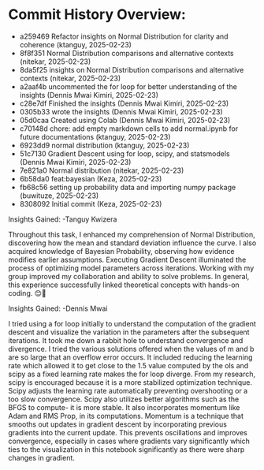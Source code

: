 # Commit History Overview:
- a259469 Refactor insights on Normal Distribution for clarity and coherence (ktanguy, 2025-02-23)
- 8f8f351 Normal Distribution comparisons and alternative contexts (nitekar, 2025-02-23)
- 8da5f25 insights on Normal Distribution comparisons and alternative contexts (nitekar, 2025-02-23)
- a2aaf4b uncommented the for loop for better understanding of the insights (Dennis Mwai Kimiri, 2025-02-23)
- c28e7df Finished the insights (Dennis Mwai Kimiri, 2025-02-23)
- 0305b33 wrote the insights (Dennis Mwai Kimiri, 2025-02-23)
- 05d0caa Created using Colab (Dennis Mwai Kimiri, 2025-02-23)
- c70148d chore: add empty markdown cells to add  normal.ipynb for future documentations (ktanguy, 2025-02-23)
- 6923dd9 normal distribution (ktanguy, 2025-02-23)
- 51c7130 Gradient Descent using for loop, scipy, and statsmodels (Dennis Mwai Kimiri, 2025-02-23)
- 7e821a0 Normal distribution (nitekar, 2025-02-23)
- 6b58da0 feat:bayesian (Keza, 2025-02-23)
- fb68c56 setting up probability data and importing numpy package (buwituze, 2025-02-23)
- 8308092 Initial commit (Keza, 2025-02-23)

Insights Gained:
-Tanguy Kwizera

Throughout this task, I enhanced my comprehension of Normal Distribution, discovering how the mean and standard deviation influence the curve. I also acquired knowledge of Bayesian Probability, observing how evidence modifies earlier assumptions. Executing Gradient Descent illuminated the process of optimizing model parameters across iterations. Working with my group improved my collaboration and ability to solve problems. In general, this experience successfully linked theoretical concepts with hands-on coding. 😊🚀 

Insights Gained:
-Dennis Mwai


I tried using a for loop initially to understand the computation of the gradient descent and visualize the variation in the parameters after the subsequent iterations. It took me down a rabbit hole to understand convergence and divergence. I tried the various solutions offered when the values of m and b are so large that an overflow error occurs. It included reducing the learning rate which allowed it to get close to the 1.5 value computed by the ols and scipy as a fixed learning rate makes the for loop diverge. From my research, scipy is encouraged because it is a more stabilized optimization technique. Scipy adjusts the learning rate automatically preventing overshooting or a too slow convergence. Scipy also utilizes better algorithms such as the BFGS to compute- it is more stable. It also incorporates momentum like Adam and RMS Prop, in its computations. Momentum is a technique that smooths out updates in gradient descent by incorporating previous gradients into the current update. This prevents oscillations and improves convergence, especially in cases where gradients vary significantly which ties to the visualization in this notebook significantly as there were sharp changes in gradient.
